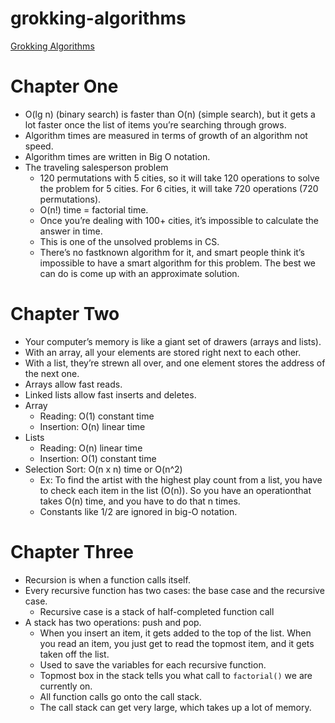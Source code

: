 # grokking-algorithms
[Grokking Algorithms](https://www.manning.com/books/grokking-algorithms)

# Chapter One

* O(lg n) (binary search) is faster than O(n) (simple search), but it gets a lot faster once the list of items you’re searching through grows.
* Algorithm times are measured in terms of growth of an algorithm not speed.
* Algorithm times are written in Big O notation.
* The traveling salesperson problem
  * 120 permutations with 5 cities, so it will take 120 operations to solve the problem for 5 cities. For 6 cities, it will take 720 operations (720 permutations).
  * O(n!) time = factorial time.
  * Once you’re dealing with 100+ cities, it’s impossible to calculate the answer in time.
  * This is one of the unsolved problems in CS.
  * There’s no fastknown algorithm for it, and smart people think it’s impossible to have a smart algorithm for this problem. The best we can do is come up with an approximate solution.

# Chapter Two
* Your computer’s memory is like a giant set of drawers (arrays and lists).
* With an array, all your elements are stored right next to each other.
* With a list, they’re strewn all over, and one element stores the address of the next one.
* Arrays allow fast reads.
* Linked lists allow fast inserts and deletes.
* Array
  * Reading: O(1) constant time
  * Insertion: O(n) linear time
* Lists
  * Reading: O(n) linear time
  * Insertion: O(1) constant time
* Selection Sort: O(n x n) time or O(n^2)
  * Ex: To find the artist with the highest play count from a list, you have to check each item in the list (O(n)). So you have an operationthat takes O(n) time, and you have to do that n times.
  * Constants like 1/2 are ignored in big-O notation.

# Chapter Three
* Recursion is when a function calls itself.
* Every recursive function has two cases: the base case and the recursive case.
  * Recursive case is a stack of half-completed function call
* A stack has two operations: push and pop.
  * When you insert an item, it gets added to the top of the list. When you read an item, you just get to read the topmost item, and it gets taken off the list.
  * Used to save the variables for each recursive function.
  * Topmost box in the stack tells you what call to `factorial()` we are currently on.
  * All function calls go onto the call stack.
  * The call stack can get very large, which takes up a lot of memory.
